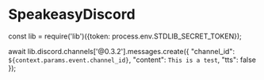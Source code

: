 # SpeakeasyDiscord
const lib = require('lib')({token: process.env.STDLIB_SECRET_TOKEN});

await lib.discord.channels['@0.3.2'].messages.create({
  "channel_id": `${context.params.event.channel_id}`,
  "content": `This is a test`,
  "tts": false
});
